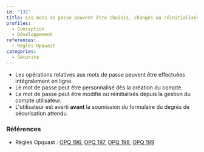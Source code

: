 ```yaml
---
id: "131"
title: Les mots de passe peuvent être choisis, changés ou réinitialisés par l'utilisateur intégralement en ligne.
profiles:
  - Conception
  - Développement
references:
  - Règles Opquast
categories:
  - Sécurité
---
```


* Les opérations relatives aux mots de passe peuvent être effectuées intégralement en ligne.
* Le mot de passe peut être personnalisé dès la création du compte.
* Le mot de passe peut être modifié ou réinitialisés depuis la gestion du compte utilisateur.
* L'utilisateur est averti **avant** la soumission du formulaire du degrés de sécurisation attendu.



### Références

*   Règles Opquast : [OPQ 196](https://checklists.opquast.com/fr/assurance-qualite-web/les-operations-relatives-aux-mots-de-passe-peuvent-etre-effectuees-integralement-en-ligne), [OPQ 197](https://checklists.opquast.com/fr/assurance-qualite-web/les-mots-de-passe-peuvent-etre-choisis-ou-changes-par-lutilisateur), [OPQ 198](https://checklists.opquast.com/fr/assurance-qualite-web/un-dispositif-sensibilise-lutilisateur-sur-le-degre-de-securisation-du-mot-de-passe-quil-choisit), [OPQ 199](https://checklists.opquast.com/fr/assurance-qualite-web/le-site-propose-une-procedure-de-reinitialisation-du-mot-de-passe)
